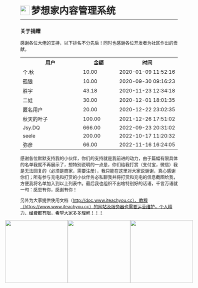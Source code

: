 <div style="display: flex;">
	<img src="https://oss.iteachyou.cc/logo.png" height="30" />
	<div style="margin-left: 5px; font-size: 30px; line-height: 30px; font-weight: bold;">梦想家内容管理系统</div>
</div>

----------
### 关于捐赠
感谢各位大佬的支持，以下排名不分先后！同时也感谢各位开发者为社区作出的贡献。

<table style="width: 100%; border-collapse: collapse;">
	<tr>
		<th width="200">用户</th>
		<th style="min-width: 100px;">金额</th>
		<th width="200">时间</th>
	</tr>
	<tr>
		<td>个.秋</td>
		<td>10.00</td>
		<td>2020-01-09 11:52:16</td>
	</tr>
	<tr>
		<td>孤狼</td>
		<td>10.00</td>
		<td>2020-09-30 09:16:23</td>
	</tr>
	<tr>
		<td>胜宇</td>
		<td>43.18</td>
		<td>2020-11-23 12:34:18</td>
	</tr>
	<tr>
		<td>二娃</td>
		<td>30.00</td>
		<td>2020-12-01 18:01:35</td>
	</tr>
    <tr>
		<td>匿名用户</td>
		<td>20.00</td>
		<td>2020-12-22 23:02:35</td>
	</tr>
	<tr>
		<td>秋天的叶子</td>
		<td>100.00</td>
		<td>2021-12-26 17:51:02</td>
	</tr>
    <tr>
		<td>Jsy.DQ</td>
		<td>666.00</td>
		<td>2022-09-23 20:31:02</td>
	</tr>
    <tr>
		<td>seele</td>
		<td>200.00</td>
		<td>2022-10-17 11:20:32</td>
	</tr>
    <tr>
		<td>弥彦</td>
		<td>66.00</td>
		<td>2022-11-16 16:24:05</td>
	</tr>
</table>

感谢各位默默支持我的小伙伴，你们的支持就是我前进的动力，由于篇幅有限具体的名单我就不再展示了，想特别说明的一点是，你们给我打赏（支付宝，微信）我是无法回复的（必须是商家，需要注册），我只能在这里对大家说谢谢，真心感谢你们；所有参与充电和打赏的小伙伴务必私聊我并将打赏和充电的信息截图给我，方便我将名单加入到以上列表中。最后我也组织不出啥特别好的话语，千言万语就一句：感恩有你，感谢有你！

另外为大家提供使用文档（http://doc.www.iteachyou.cc）、教程（https://www.www.iteachyou.cc）的网站及服务器也需要运营维护，个人精力、经费都有限，希望大家多多理解！！！<center>
<div style="display: flex; justify-content: center;">
    <img src="http://oss.iteachyou.cc/20201201174329.png" width="200" />
    <img src="http://oss.iteachyou.cc/20201201174339.jpg" width="200" />
    <img src="http://oss.iteachyou.cc/20220820100255.jpg" width="200" />
</div>
